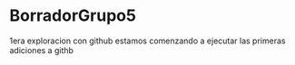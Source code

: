 # BorradorGrupo5
1era exploracion con github
estamos comenzando a ejecutar las primeras adiciones a githb
